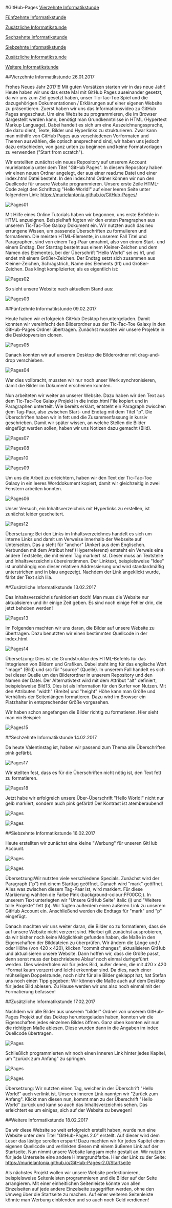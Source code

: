 #GitHub-Pages
[Vierzehnte Informatikstunde](#vierzehn)

[Fünfzehnte Informatikstunde](#fünfzehn)

[Zusätzliche Informatikstunde](#zusatz)

[Sechzehnte informatikstunde](#sechzehn)

[Siebzehnte Informatikstunde](#siebzehn)

[Zusätzliche Informatikstunde](#zusätzlich)

[Weitere Informatikstunde](#weitere)

##Vierzehnte Informatikstunde<a name="vierzehn"><a/>                                                               26.01.2017

Frohes Neues Jahr 2017!!! Mit guten Vorsätzen starten wir in das neue Jahr!
Heute haben wir uns das erste Mal mit GitHub Pages auseinander gesetzt, da wir uns zum Ziel gesetzt haben, unser Tic-Tac-Toe Spiel und die dazugehörigen Dokumentationen / Erklärungen auf einer eigenen Website zu präsentieren. Zuerst haben wir uns das Informationsvideo zu GitHub Pages angeschaut. Um eine Website zu programmieren, die im Browser dargestellt werden kann, benötigt man Grundkenntnisse in HTML (Hypertext Markup Language). Dabei handelt es sich um eine Auszeichnungssprache, die dazu dient, Texte, Bilder und Hyperlinks zu strukturieren. Zwar kann man mithilfe von GitHub Pages aus verschiedenen Vorformaten und Themen auswählen, die optisch ansprechend sind, wir haben uns jedoch dazu entschieden, von ganz unten zu beginnen und keine Formatvorlagen zu verwenden ("Start from scratch").

Wir erstellten zunächst ein neues Repository auf unserem Account murielantonia unter dem Titel "GitHub Pages". In diesem Repository haben wir einen neuen Ordner angelegt, der aus einer read.me Datei und einer index.html Datei besteht. In den index.html Ordner können wir nun den Quellcode für unsere Website programmieren. Unsere erste Zeile HTML-Code zeigt den Schriftzug "Hello World!" auf einer leeren Seite unter folgendem Link: https://murielantonia.github.io/GitHub-Pages/ 

![Pages01](bilder/Pages01.PNG "Erster Schriftzug")

Mit Hilfe eines Online Tutorials haben wir begonnen, uns erste Befehle in HTML anzueignen. Beispielhaft fügten wir den ersten Paragraphen aus unserem Tic-Tac-Toe Galaxy Dokument ein. Wir nutzten auch das neu errungene Wissen, um passende Überschriften zu formulieren und formatieren. Die meisten HTML-Elemente, in unserem Fall Titel und Paragraphen, sind von einem Tag-Paar umrahmt, also von einem Start- und einem Endtag. Der Starttag besteht aus einem Kleiner-Zeichen und dem Namen des Elementes, bei der Überschrift "Hello World" sei es h1, und endet mit einem Größer-Zeichen. Der Endtag setzt sich zusammen aus Kleiner-Zeichen, Schrägstrich, Name des Elements (h1) und Größer-Zeichen. Das klingt komplizierter, als es eigentlich ist:

![Pages02](bilder/Pages02.PNG "Überschriften programmieren")

So sieht unsere Website nach aktuellem Stand aus:

![Pages03](bilder/Pages03.PNG "Erster Paragraph")

##Fünfzehnte Informatikstunde<a name="fünfzehn"><a/>                                                                09.02.2017

Heute haben wir erfolgreich GitHub Desktop heruntergeladen. Damit konnten wir vereinfacht den Bilderordner aus der Tic-Tac-Toe Galaxy in den GitHub-Pages Ordner übertragen.
Zunächst mussten wir unsere Projekte in die Desktopversion clonen.

![Pages05](bilder/Pages05.PNG "Github Desktop")

Danach konnten wir auf unserem Desktop die Bilderordner mit drag-and-drop verschieben.

![Pages04](bilder/Pages04.PNG "Verschieben der Bilder")

War dies vollbracht, mussten wir nur noch unser Werk synchronisieren, damit die Bilder im Dokument erscheinen konnten. 

Nun arbeiteten wir weiter an unserer Website. Dazu haben wir den Text aus dem Tic-Tac-Toe Galaxy Projekt in die index.html File kopiert und in Paragraphen unterteilt. Wie bereits erklärt, entsteht ein Paragraph zwischen dem Tag-Paar, also zwischen Start- und Endtag mit dem Titel "p". Die Überschriften haben wir in fett und die Zusammenfassung in kursiv geschrieben. Damit wir später wissen, an welche Stellen die Bilder eingefügt werden sollen, haben wir uns Notizen dazu gemacht (Bild).

![Pages07](bilder/Pages07.PNG "Paragraphen im Quellcode")

![Pages08](bilder/Pages08.PNG "Fette Überschrift in Quellcode")

![Pages10](bilder/Pages10.PNG "Kursiver Text in Quellcode")

![Pages09](bilder/Pages09.PNG "Übersicht auf Website")

Um uns die Arbeit zu erleichtern, haben wir den Text der Tic-Tac-Toe Galaxy in ein leeres Worddokument kopiert, damit wir gleichzeitig in zwei Fenstern arbeiten konnten.

![Pages06](bilder/Pages06.PNG "Arbeitsweise")

Unser Versuch, ein Inhaltsverzeichnis mit Hyperlinks zu erstellen, ist zunächst leider gescheitert.

![Pages12](bilder/Pages12.PNG "Das Scheitern")

Übersetzung: Bei den Links im Inhaltsverzeichnes handelt es sich um interne Links und damit um Verweise innerhalb der Webseite auf Unterseiten. Das a steht für "anchor" (Anker) aus dem Englischen. Verbunden mit dem Attribut href (Hyperreferenz) entsteht ein Verweis eine andere Textstelle, die mit einem Tag markiert ist. Dieser muss an Textstelle und Inhaltsverzeichnis übereinstimmen. Der Linktext, beispielsweise "Idee" ist unabhängig von dieser relativen Addressierung und wird standardmäßig unterstrichen und in blau angezeigt. Nachdem der Link angeklickt wurde, färbt der Text sich lila.

##Zusätzliche Informatikstunde<a name="zusatz"><a/>                                                                   13.02.2017

Das Inhaltsverzeichnis funktioniert doch! Man muss die Website nur aktualisieren und ihr einige Zeit geben. Es sind noch einige Fehler drin, die jetzt behoben werden!

![Pages13](bilder/Pages13.PNG "Inhaltsverzeichnis klappt!")

Im Folgenden machten wir uns daran, die Bilder auf unsere Website zu übertragen. Dazu benutzten wir einen bestimmten Quellcode in der index.html.

![Pages14](bilder/Pages14.PNG "Quellcode für Bilder in inedx.html")

Übersetzung: Dies ist die Grundstruktur des HTML-Befehls für das Integrieren von Bildern und Grafiken. Dabei steht img für das englische Wort "image" (Bild) und src für "source" (Quelle). In unserem Fall handelt es sich bei dieser Quelle um den Bilderordner in unserem Repository und den Namen der Datei. Der Alternativtext wird mit dem Attribut "alt" definiert, beispielsweise Bild13. Dies ist als Information für den Surfer von Nutzen. Mit den Attributen "width" (Breite) und "height" Höhe kann man Größe und Verhältnis der Seitenlängen formatieren. Dazu wird im Browser ein Platzhalter in entsprechender Größe vorgesehen. 

Wir haben schon angefangen die Bilder richtig zu formatieren. Hier sieht man ein Beispiel:

![Pages15](bilder/Pages15.PNG "Erste formatierte Bilder")

##Sechzehnte Informatikstunde<a name="sechzehn"></a>                                                                    14.02.2017

Da heute Valentinstag ist, haben wir passend zum Thema alle Überschriften pink gefärbt.

![Pages17](bilder/Pages17.PNG "Pinke Überschriften auf Website")

Wir stellten fest, dass es für die Überschriften nicht nötig ist, den Text fett zu formatieren. 

![Pages18](bilder/Pages18.PNG "Quellcode für pinke Überschriften")

Jetzt habe wir erfolgreich unsere Über-Überschrift "Hello World!" nicht nur gelb markiert, sondern auch pink gefärbt! Der Kontrast ist atemberaubend!

![Pages](bilder/Pages19.PNG "Markiertes Hello World")

![Pages](bilder/Pages20.PNG "Quellcode markiertes Hello World!")

##Siebzehnte Informatikstunde<a name="siebzehn"></a>                                                                  16.02.2017

Heute erstellten wir zunächst eine kleine "Werbung" für unseren GitHub Account.

![Pages](bilder/Pages21.PNG "Werbung")

![Pages](bilder/Pages23.PNG "Quellcode für unsere Werbung")

Übersetzung:Wir nutzten viele verschiedene Specials.
Zunächst wird der Paragraph ("p") mit einem Starttag geöffnet. Danach wird "mark" geöffnet. Alles was zwischen diesem Tag-Paar ist, wird markiert. Für diese Markierung wählten die Farbe Pink (background-colour:FF00CC;). In unserem Text unterlegten wir "Unsere GitHub Seite" italic (i) und "Weitere tolle Projekte" fett (b). Wir fügten außerdem einen äußeren Link zu unserem GitHub Account ein. Anschließend werden die Endtags für "mark" und "p" eingefügt.

Danach machten wir uns weiter daran, die Bilder so zu formatieren, dass sie auf unsere Website nicht verzerrt sind. Hierbei gilt zunächst ausprobieren, da wir bisher noch keine Möglichkeit gefunden haben, die Maße in den Eigenschaften der Bilddateien zu überprüfen. Wir ändern die Länge und / oder Höhe (von 420 x 420), klicken "commit changes", aktualisieren GitHub und aktualisieren unsere Website. Dann hoffen wir, dass die Größe passt, denn sonst muss der beschriebene Ablauf noch einmal durhgeführt werden. Dies wiederholen wir für jedes Bild, außer denen, die mit 420 x 420 -Format kaum verzerrt und leicht erkennbar sind.
Da dies, nach einer mühseligen Doppelstunde, noch nicht für alle Bilder geklappt hat, hat Stefan uns noch einen Tipp gegeben: Wir können die Maße auch auf dem Desktop für jedes Bild ablesen. Zu Hause werden wir uns also noch einmal mit der Formatierung befassen!


##Zusätzliche Informatikstunde<a name="zusätzlich"></a>                                                           17.02.2017

Nachdem wir alle Bilder aus unserem "bilder" Ordner von unserem GitHub-Pages Projekt auf das Dektop heruntergeladen haben, konnten wir die Eigenschaften jedes einzelnen Bildes öffnen. Ganz oben konnten wir nun die richtigen Maße ablesen. Diese wurden dann in die Angaben im index Quellcode übertragen.

![Pages](bilder/Pages24.PNG "Arbeitsübersicht")

Schließlich programmierten wir noch einen inneren Link hinter jedes Kapitel, um "zurück zum Anfang" zu springen.

![Pages](bilder/Pages25.PNG "Zurück zum Anfang")

![Pages](bilder/Pages26.PNG "Quellcode zurück zum Anfang")

Übersetzung: Wir nutzten einen Tag, welcher in der Überschrift "Hello World!" auch verlinkt ist. Unseren inneren Link nannten wir "Zurück zum Anfang". Klickt man diesen nun, kommt man zu der Überschrift "Hello World" zurück und kann so auch das Inhaltsverzeichnis sehen. Das erleichtert es um einiges, sich auf der Website zu bewegen!

##Weitere Informatikstunde<a name="weitere"></a>                                                                  18.02.2017

Da wir diese Website so weit erfolgreich erstellt haben, wurde nun eine Website unter dem Titel "GitHub-Pages 2.0" erstellt. Auf dieser wird dem Leser das lästige scrollen erspart!
Dazu machten wir für jedes Kapitel einen eigenen Quellcode und verlinkten diesen mit einem äußeren Link auf der Startseite. Nun nimmt unsere Website langsam mehr gestalt an. Wir nutzten für jede Unterseite eine andere Hintergrundfarbe. Hier der Link zu der Seite: https://murielantonia.github.io/GitHub-Pages-2.0/Startseite

Als nächstes Projekt wollen wir unsere Website perfektionieren, beispielsweise Seitenleisten programmieren und die Bilder auf der Seite arrangieren. Mit einer einheitlichen Seitenleiste könnte von allen Einzelseiten auf jede andere Einzelseite zugegriffen werden, ohne den Umweg über die Startseite zu machen. Auf einer weiteren Seitenleiste könnte man Werbung einblenden und so auch noch Geld verdienen!




